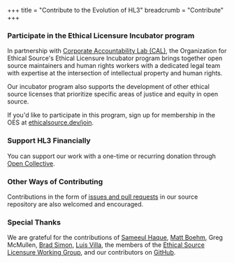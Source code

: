 +++
title = "Contribute to the Evolution of HL3"
breadcrumb = "Contribute"
+++

### Participate in the Ethical Licensure Incubator program
In partnership with [Corporate Accountability Lab (CAL)](http://corpaccountabilitylab.org), the Organization for Ethical Source's Ethical Licensure Incubator program brings together open source maintainers and human rights workers with a dedicated legal team with expertise at the intersection of intellectual property and human rights.

Our incubator program also supports the development of other ethical source licenses that prioritize specific areas of justice and equity in open source.

If you'd like to participate in this program, sign up for membership in the OES at [ethicalsource.dev/join](https://ethicalsource.dev/join/).

### Support HL3 Financially
You can support our work with a one-time or recurring donation through [Open Collective](https://opencollective.com/ethical-source).

### Other Ways of Contributing
Contributions in the form of [issues and pull requests](https://github.com/EthicalSource/hippocratic-license "Hippocratic License source code") in our source repository are also welcomed and encouraged.

### Special Thanks
We are grateful for the contributions of [Sameeul Haque](https://www.linkedin.com/in/sameeul-haque/), [Matt Boehm](https://twitter.com/bigolewannabe), Greg McMullen, [Brad Simon](https://bradsimonlaw.com), [Luis Villa](https://twitter.com/luis_in_brief), the members of the [Ethical Source Licensure Working Group](https://ethicalsource.dev), and our contributors on [GitHub](https://github.com/EthicalSource/hippocratic-license).
